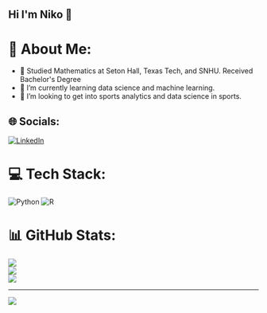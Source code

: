 ## Hi I'm Niko 👋

# 💫 About Me:
- 🔭 Studied Mathematics at Seton Hall, Texas Tech, and SNHU. Received Bachelor's Degree<br>
- 🌱 I’m currently learning data science and machine learning.<br>
- 👯 I’m looking to get into sports analytics and data science in sports.<br>


## 🌐 Socials:
[![LinkedIn](https://img.shields.io/badge/LinkedIn-%230077B5.svg?logo=linkedin&logoColor=white)](https://linkedin.com/in/NicholasOickle) 

# 💻 Tech Stack:
![Python](https://img.shields.io/badge/python-3670A0?style=for-the-badge&logo=python&logoColor=ffdd54) ![R](https://img.shields.io/badge/r-%23276DC3.svg?style=for-the-badge&logo=r&logoColor=white)
# 📊 GitHub Stats:
![](https://github-readme-stats.vercel.app/api?username=nikooickle&theme=dark&hide_border=false&include_all_commits=false&count_private=false)<br/>
![](https://nirzak-streak-stats.vercel.app/?user=nikooickle&theme=dark&hide_border=false)<br/>
![](https://github-readme-stats.vercel.app/api/top-langs/?username=nikooickle&theme=dark&hide_border=false&include_all_commits=false&count_private=false&layout=compact)

---
[![](https://visitcount.itsvg.in/api?id=nikooickle&icon=0&color=3)](https://visitcount.itsvg.in)

<!-- Proudly created with GPRM ( https://gprm.itsvg.in ) -->

